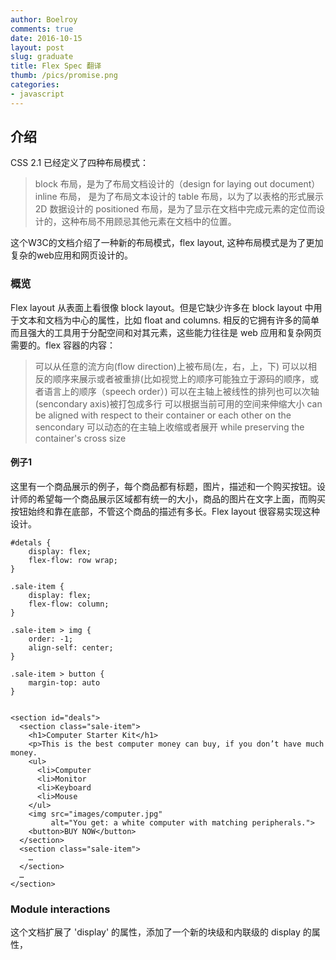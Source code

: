 ```yaml
---
author: Boelroy
comments: true
date: 2016-10-15
layout: post
slug: graduate
title: Flex Spec 翻译
thumb: /pics/promise.png
categories:
- javascript
---
```

## 介绍
CSS 2.1 已经定义了四种布局模式：

>block 布局，是为了布局文档设计的（design for laying out document）
>inline 布局， 是为了布局文本设计的
>table 布局，以为了以表格的形式展示 2D 数据设计的
>positioned 布局，是为了显示在文档中完成元素的定位而设计的，这种布局不用顾忌其他元素在文档中的位置。

这个W3C的文档介绍了一种新的布局模式，flex layout, 这种布局模式是为了更加复杂的web应用和网页设计的。
<!-- more -->
### 概览
Flex layout 从表面上看很像 block layout。但是它缺少许多在 block layout 中用于文本和文档为中心的属性，比如 float and columns. 相反的它拥有许多的简单而且强大的工具用于分配空间和对其元素，这些能力往往是 web 应用和复杂网页需要的。flex 容器的内容：

>可以从任意的流方向(flow direction)上被布局(左，右，上，下)
>可以以相反的顺序来展示或者被重排(比如视觉上的顺序可能独立于源码的顺序，或者语言上的顺序（speech order）)
>可以在主轴上被线性的排列也可以次轴(sencondary axis)被打包成多行
>可以根据当前可用的空间来伸缩大小
>can be aligned with respect to their container or each other on the sencondary
>可以动态的在主轴上收缩或者展开 while preserving the container's cross size


#### 例子1
这里有一个商品展示的例子，每个商品都有标题，图片，描述和一个购买按钮。设计师的希望每一个商品展示区域都有统一的大小，商品的图片在文字上面，而购买按钮始终和靠在底部，不管这个商品的描述有多长。Flex layout 很容易实现这种设计。

```code
#detals {
	display: flex;
	flex-flow: row wrap;
}

.sale-item {
	display: flex;
	flex-flow: column;
}

.sale-item > img {
	order: -1;
	align-self: center;
}

.sale-item > button {
	margin-top: auto
}


<section id="deals">
  <section class="sale-item">
    <h1>Computer Starter Kit</h1>
    <p>This is the best computer money can buy, if you don’t have much money.
    <ul>
      <li>Computer
      <li>Monitor
      <li>Keyboard
      <li>Mouse
    </ul>
    <img src="images/computer.jpg"
         alt="You get: a white computer with matching peripherals.">
    <button>BUY NOW</button>
  </section>
  <section class="sale-item">
    …
  </section>
  …
</section>
```

### Module interactions

这个文档扩展了 'display' 的属性，添加了一个新的块级和内联级的 display 的属性，